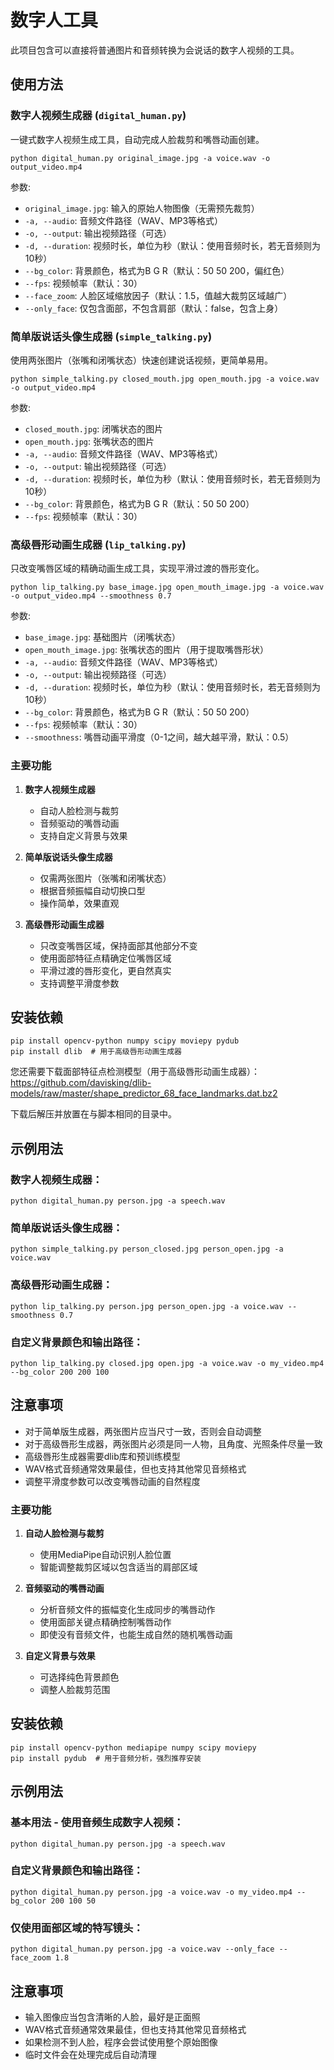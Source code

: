 # 数字人工具

此项目包含可以直接将普通图片和音频转换为会说话的数字人视频的工具。

## 使用方法

### 数字人视频生成器 (`digital_human.py`)

一键式数字人视频生成工具，自动完成人脸裁剪和嘴唇动画创建。

```
python digital_human.py original_image.jpg -a voice.wav -o output_video.mp4
```

参数:
- `original_image.jpg`: 输入的原始人物图像（无需预先裁剪）
- `-a, --audio`: 音频文件路径（WAV、MP3等格式）
- `-o, --output`: 输出视频路径（可选）
- `-d, --duration`: 视频时长，单位为秒（默认：使用音频时长，若无音频则为10秒）
- `--bg_color`: 背景颜色，格式为B G R（默认：50 50 200，偏红色）
- `--fps`: 视频帧率（默认：30）
- `--face_zoom`: 人脸区域缩放因子（默认：1.5，值越大裁剪区域越广）
- `--only_face`: 仅包含面部，不包含肩部（默认：false，包含上身）

### 简单版说话头像生成器 (`simple_talking.py`)

使用两张图片（张嘴和闭嘴状态）快速创建说话视频，更简单易用。

```
python simple_talking.py closed_mouth.jpg open_mouth.jpg -a voice.wav -o output_video.mp4
```

参数:
- `closed_mouth.jpg`: 闭嘴状态的图片
- `open_mouth.jpg`: 张嘴状态的图片
- `-a, --audio`: 音频文件路径（WAV、MP3等格式）
- `-o, --output`: 输出视频路径（可选）
- `-d, --duration`: 视频时长，单位为秒（默认：使用音频时长，若无音频则为10秒）
- `--bg_color`: 背景颜色，格式为B G R（默认：50 50 200）
- `--fps`: 视频帧率（默认：30）

### 高级唇形动画生成器 (`lip_talking.py`)

只改变嘴唇区域的精确动画生成工具，实现平滑过渡的唇形变化。

```
python lip_talking.py base_image.jpg open_mouth_image.jpg -a voice.wav -o output_video.mp4 --smoothness 0.7
```

参数:
- `base_image.jpg`: 基础图片（闭嘴状态）
- `open_mouth_image.jpg`: 张嘴状态的图片（用于提取嘴唇形状）
- `-a, --audio`: 音频文件路径（WAV、MP3等格式）
- `-o, --output`: 输出视频路径（可选）
- `-d, --duration`: 视频时长，单位为秒（默认：使用音频时长，若无音频则为10秒）
- `--bg_color`: 背景颜色，格式为B G R（默认：50 50 200）
- `--fps`: 视频帧率（默认：30）
- `--smoothness`: 嘴唇动画平滑度（0-1之间，越大越平滑，默认：0.5）

### 主要功能

1. **数字人视频生成器**
   - 自动人脸检测与裁剪
   - 音频驱动的嘴唇动画
   - 支持自定义背景与效果

2. **简单版说话头像生成器**
   - 仅需两张图片（张嘴和闭嘴状态）
   - 根据音频振幅自动切换口型
   - 操作简单，效果直观

3. **高级唇形动画生成器**
   - 只改变嘴唇区域，保持面部其他部分不变
   - 使用面部特征点精确定位嘴唇区域
   - 平滑过渡的唇形变化，更自然真实
   - 支持调整平滑度参数

## 安装依赖

```
pip install opencv-python numpy scipy moviepy pydub
pip install dlib  # 用于高级唇形动画生成器
```

您还需要下载面部特征点检测模型（用于高级唇形动画生成器）：
https://github.com/davisking/dlib-models/raw/master/shape_predictor_68_face_landmarks.dat.bz2

下载后解压并放置在与脚本相同的目录中。

## 示例用法

### 数字人视频生成器：
```
python digital_human.py person.jpg -a speech.wav
```

### 简单版说话头像生成器：
```
python simple_talking.py person_closed.jpg person_open.jpg -a voice.wav
```

### 高级唇形动画生成器：
```
python lip_talking.py person.jpg person_open.jpg -a voice.wav --smoothness 0.7
```

### 自定义背景颜色和输出路径：
```
python lip_talking.py closed.jpg open.jpg -a voice.wav -o my_video.mp4 --bg_color 200 200 100
```

## 注意事项

- 对于简单版生成器，两张图片应当尺寸一致，否则会自动调整
- 对于高级唇形生成器，两张图片必须是同一人物，且角度、光照条件尽量一致
- 高级唇形生成器需要dlib库和预训练模型
- WAV格式音频通常效果最佳，但也支持其他常见音频格式
- 调整平滑度参数可以改变嘴唇动画的自然程度

### 主要功能

1. **自动人脸检测与裁剪**
   - 使用MediaPipe自动识别人脸位置
   - 智能调整裁剪区域以包含适当的肩部区域

2. **音频驱动的嘴唇动画**
   - 分析音频文件的振幅变化生成同步的嘴唇动作
   - 使用面部关键点精确控制嘴唇动作
   - 即使没有音频文件，也能生成自然的随机嘴唇动画

3. **自定义背景与效果**
   - 可选择纯色背景颜色
   - 调整人脸裁剪范围

## 安装依赖

```
pip install opencv-python mediapipe numpy scipy moviepy
pip install pydub  # 用于音频分析，强烈推荐安装
```

## 示例用法

### 基本用法 - 使用音频生成数字人视频：
```
python digital_human.py person.jpg -a speech.wav
```

### 自定义背景颜色和输出路径：
```
python digital_human.py person.jpg -a voice.wav -o my_video.mp4 --bg_color 200 100 50
```

### 仅使用面部区域的特写镜头：
```
python digital_human.py person.jpg -a voice.wav --only_face --face_zoom 1.8
```

## 注意事项

- 输入图像应当包含清晰的人脸，最好是正面照
- WAV格式音频通常效果最佳，但也支持其他常见音频格式
- 如果检测不到人脸，程序会尝试使用整个原始图像
- 临时文件会在处理完成后自动清理 